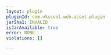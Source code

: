 ```yaml
---
layout: plugin
pluginId: com.vkscool.web.asset.plugin
jarSha1: INVALID
isJarAvailable: true
error: NONE
violations: []

---
```

